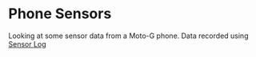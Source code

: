 Phone Sensors
========================

Looking at some sensor data from a Moto-G phone. Data recorded using 
[Sensor 
Log](https://play.google.com/store/apps/details?id=com.hfalan.activitylog&hl=en)

